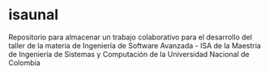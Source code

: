 # isaunal
Repositorio para almacenar un trabajo colaborativo para el desarrollo del taller de la materia de Ingeniería de Software Avanzada - ISA de la Maestria de Ingeniería de Sistemas y Computación de la Universidad Nacional de Colombia
